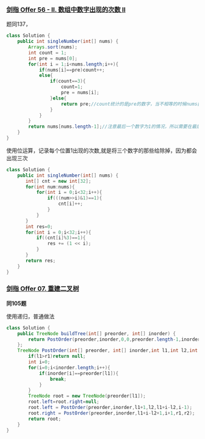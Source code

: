 ### [剑指 Offer 56 - II. 数组中数字出现的次数 II](https://leetcode-cn.com/problems/shu-zu-zhong-shu-zi-chu-xian-de-ci-shu-ii-lcof/)

题同137，

```java
class Solution {
    public int singleNumber(int[] nums) {
        Arrays.sort(nums);
        int count = 1;
        int pre = nums[0];
        for(int i = 1;i<nums.length;i++){
            if(nums[i]==pre)count++;
            else{
                if(count==3){
                    count=1;
                    pre = nums[i];
                }else{
                    return pre;//count统计的是pre的数字，当不相等的时候nums[i]已经到下一个数字了
                }
            }
        }
        return nums[nums.length-1];//注意最后一个数字为1的情况，所以需要在最后输出
    }
}
```

使用位运算，记录每个位置1出现的次数,就是将三个数字的那些给除掉，因为都会出现三次

```java
class Solution {
    public int singleNumber(int[] nums) {
       int[] cnt = new int[32];
       for(int num:nums){
           for(int i = 0;i<32;i++){
               if(((num>>i)&1)==1){
                   cnt[i]++;
               }
           }
       }
       int res=0;
       for(int i = 0;i<32;i++){
           if((cnt[i]%3)==1){
               res += (1 << i);
           }
       }
       return res;
    }
}
```

### [剑指 Offer 07. 重建二叉树](https://leetcode-cn.com/problems/zhong-jian-er-cha-shu-lcof/)

**同105题**

使用递归，普通做法

```java
class Solution {
    public TreeNode buildTree(int[] preorder, int[] inorder) {
        return PostOrder(preorder,inorder,0,0,preorder.length-1,inorder.length-1);
    };
    TreeNode PostOrder(int[] preorder, int[] inorder,int l1,int l2,int r1,int r2){
        if(l1>r1)return null;
        int i=0;
        for(i=0;i<inorder.length;i++){
            if(inorder[i]==preorder[l1]){
                break;
            }
        }
        TreeNode root = new TreeNode(preorder[l1]);
        root.left=root.right=null;
        root.left = PostOrder(preorder,inorder,l1+1,l2,l1+i-l2,i-1);
        root.right = PostOrder(preorder,inorder,l1+i-l2+1,i+1,r1,r2);
        return root;
    }
}
```


